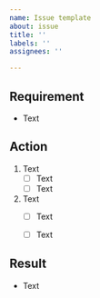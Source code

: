 ```yaml
---
name: Issue template
about: issue
title: ''
labels: ''
assignees: ''

---
```


Requirement
---
- Text

Action
---
1. Text
   - [ ] Text
   - [ ] Text
2. Text
   - [ ] Text
   - [ ] Text


Result
---
- Text
